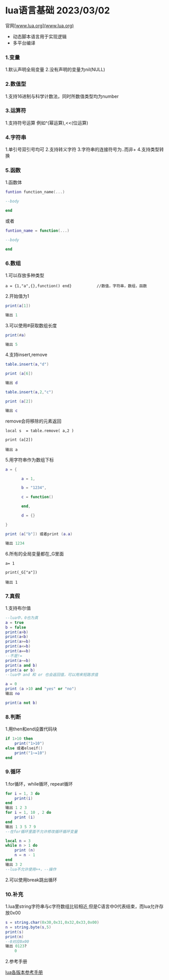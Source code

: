 # lua语言基础 **2023/03/02**

官网[www.lua.org](www.lua.org)
- 动态脚本语言用于实现逻辑
- 多平台编译

### 1.变量

1.默认声明全局变量
2.没有声明的变量为nil(NULL)

### 2.数值型

1.支持16进制与科学计数法，同时所数值类型均为number

### 3.运算符

1.支持符号运算 例如^(幂运算),<<(位运算)
### 4.字符串
1.单引号双引号均可
2.支持转义字符
3.字符串的连接符号为..而非+
4.支持类型转换
### 5.函数
1.函数体

```lua
funtion function_name(...)

--body

end
```

或者

```lua
funtion_name = function(...)

--body

end
```

### 6.数组

1.可以存放多种类型

```
a = {1,"a",{},function() end}			//数值，字符串，数组，函数
```

2.开始值为1

```lua
print(a[1])

输出 1
```

3.可以使用#获取数组长度

```lua
print(#a)

输出 5
```

4.支持insert,remove

```lua
table.insert(a,"d")

print (a[6])

输出 d
```

```lua
table.insert(a,2,"c")

print (a[2])

输出 c
```

remove会将移除的元素返回

```
local s  = table.remove( a,2 )

print (a[2])

输出 a
```

5.用字符串作为数组下标

```lua
a = {

​		a = 1,

​		b = "1234",

​		c = function()

​		end,

​		d = {}

}

print (a["b"]) 或者print (a.a)

输出 1234
```

6.所有的全局变量都在_G里面

```lau
a= 1

print(_G["a"])

输出 1
```

### 7.真假

1.支持布尔值

```lua
--lua中，0也为真
a = true
b = false
print(a>b)
print(a<b)
print(a>=b)
print(a<=b)
print(a==b)
--不是!=
print(a~=b) 
print(a and b) 
print(a or b)
--lua中 and 和 or 也会返回值，可以用来短路求值

a = 0
print (a >10 and "yes" or "no")
输出 no

print(a not b) 
```

### 8.判断
1.用then和end设置代码块

```lua
if 1>10 then
	print("1>10")
else 或者elseif()
    print("1~=10")
end
```

### 9.循环
1.for循环，while循环, repeat循环

```lua
for i = 1, 3 do
	print(i)
end
输出 1 2 3
for i = 1, 10 , 2 do
    print (i)
end
输出 1 3 5 7 9
--在for循环里面不允许修改循环循环变量

local n = 3
while n > 1 do
    print (n)
    n = n - 1
end
输出 3 2
--lua不允许使用++，--操作
```

2.可以使用break跳出循环
### 10.补充
1.lua里string字符串与c字符数组比较相近,但是C语言中0代表结束，而lua允许存放0x00

```lua
s = string.char(0x30,0x31,0x32,0x33,0x00)
n = string.byte(s,5)
print(s)
print(n)
--0对应0x00
输出 0123?
	0
```

2.参考手册

[lua各版本参考手册](http://www.lua.org/manual/)

